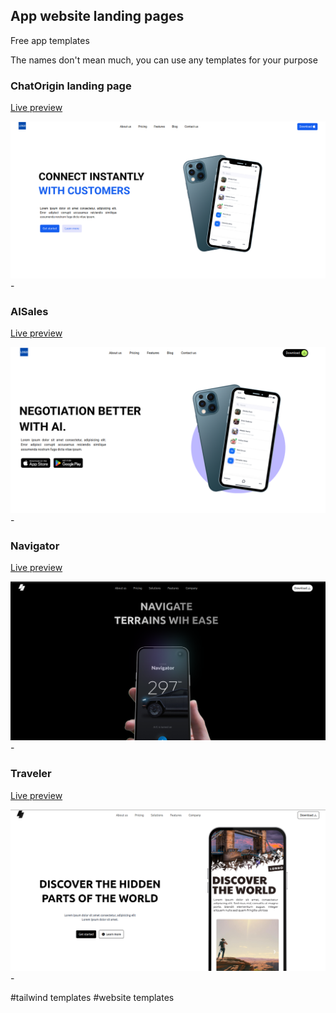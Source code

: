 ## App website landing pages

Free app templates

The names don't mean much, you can use any templates for your purpose

### ChatOrigin landing page

[Live preview](https://chatorigin.netlify.app/)

![app landing page](./screenshots/chat-origin.png) - 


### AISales

[Live preview](https://aisales-app.netlify.app/)

![app landing page](./screenshots/aisales.png) - 


### Navigator

[Live preview](https://navigator-app.netlify.app/)

![app landing page](./screenshots/navigator.png) - 

### Traveler

[Live preview](https://traveler-dyno.netlify.app/)

![app landing page](./screenshots/traveler.png) - 



#tailwind templates #website templates